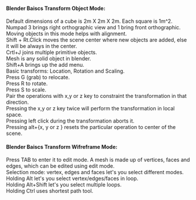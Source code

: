 #### Blender Baiscs Transform Object Mode:  
Default dimensions of a cube is 2m X 2m X 2m. Each square is 1m^2.      
Numpad 3 brings right orthographic view and 1 bring front orthographic. Moving objects in this mode helps with alignment.     
Shift + Rt.Click moves the scene center where new objects are added, else it will be always in the center.      
Crtl+J joins multiple primitive objects.   
Mesh is any solid object in blender.     
Shift+A brings up the add menu.    
Basic transforms: Location, Rotation and Scaling.    
Press G (grab) to relocate.  
Press R to rotate.   
Press S to scale.    
Pair the operations with x,y or z key to constraint the transformation in that direction.   
Pressing the x,y or z key twice will perform the transformation in local space.   
Pressing left click during the transformation aborts it.       
Pressing alt+{x, y or z } resets the particular operation to center of the scene.   

#### Blender Baiscs Transform Wifreframe Mode:  
Press TAB to enter it to edit mode.
A mesh is made up of vertices, faces and edges, which can be edited using edit mode.    
Selection mode: vertex, edges and faces let's you select different modes.      
Holding Alt let's you select vertex/edges/faces in loop.       
Holding Alt+Shift let's you select multiple loops.    
Holding Ctrl uses shortest path tool.   


